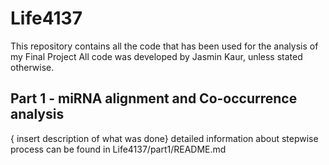 # Life4137
This repository contains all the code that has been used for the analysis of my Final Project
All code was developed by Jasmin Kaur, unless stated otherwise.

## Part 1 - miRNA alignment and Co-occurrence analysis 
{ insert description of what was done} detailed information about stepwise process can be found in Life4137/part1/README.md
